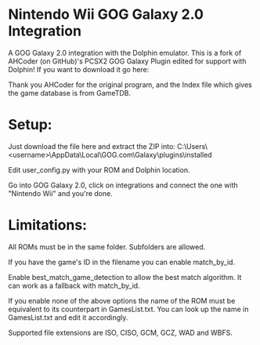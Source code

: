 # Nintendo Wii GOG Galaxy 2.0 Integration

A GOG Galaxy 2.0 integration with the Dolphin emulator.
This is a fork of AHCoder (on GitHub)'s PCSX2 GOG Galaxy Plugin edited for support with Dolphin! 
If you want to download it go here:


Thank you AHCoder for the original program, and the Index file 
which gives the game database is from GameTDB.

# Setup:
Just download the file here and extract the ZIP into:
C:\Users\\\<username>\AppData\Local\GOG.com\Galaxy\plugins\installed

Edit user_config.py with your ROM and Dolphin location.

Go into GOG Galaxy 2.0, click on integrations and connect the one with "Nintendo Wii" and you're done.

# Limitations:

All ROMs must be in the same folder. Subfolders are allowed.

If you have the game's ID in the filename you can enable match_by_id.

Enable best_match_game_detection to allow the best match algorithm. It can work as a fallback with match_by_id.

If you enable none of the above options the name of the ROM must be equivalent to its counterpart in GamesList.txt. You can look up the name in GamesList.txt and edit it accordingly.

Supported file extensions are ISO, CISO, GCM, GCZ, WAD and WBFS.
